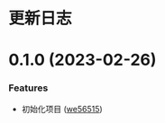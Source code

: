# 更新日志


# 0.1.0 (2023-02-26)

### Features

- 初始化项目 ([we56515](https://github.com/ztz2/api-helper/commit/we56515))
